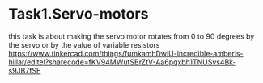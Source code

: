 # Task1.Servo-motors
this task is about making the servo motor rotates from 0 to 90 degrees by the servo or by the value of variable resistors
https://www.tinkercad.com/things/fumkamhDwiU-incredible-amberis-hillar/editel?sharecode=fKV94MWutSBrZtV-Aa6pqxbh1TNUSvs4Bk-s9JB7fSE
